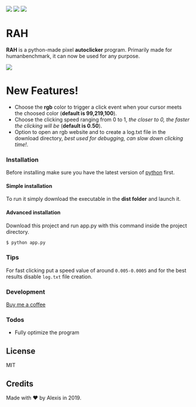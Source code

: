 [![](https://img.shields.io/badge/version-1.0-green)]()
[![](https://img.shields.io/badge/build-prototype-orange)]()
[![](https://img.shields.io/badge/Download-release-blue)](https://github.com/AlexSimpler/RAH/releases)

# RAH

**RAH** is a python-made pixel **autoclicker** program. Primarily made for humanbenchmark, it can now be used for any purpose.

![](https://i.imgur.com/HrYjnb8.png)

# New Features!

  - Choose the **rgb** color to trigger a click event when your cursor meets the choosed color (**default is 99,219,100**).
  - Choose the clicking speed ranging from 0 to 1, *the closer to 0, the faster the clicking will be* (**default is 0.50**).
  - Option to open an rgb website and to create a log.txt file in the download directory, *best used for debugging, can slow down clicking time!*.

### Installation
Before installing make sure you have the latest version of [python](https://www.python.org/downloads/) first.

#### Simple installation
To run it simply download the executable in the **dist folder** and launch it.

#### Advanced installation
Download this project and run app.py with this command inside the project directory.
```sh
$ python app.py
```
### Tips
For fast clicking put a speed value of around `0.005-0.0005` and for the best results disable `log.txt` file creation.

### Development

[Buy me a coffee](https://www.buymeacoffee.com/)

### Todos

 - Fully optimize the program

License
----
MIT

Credits
----
Made with ❤️ by Alexis in 2019.
